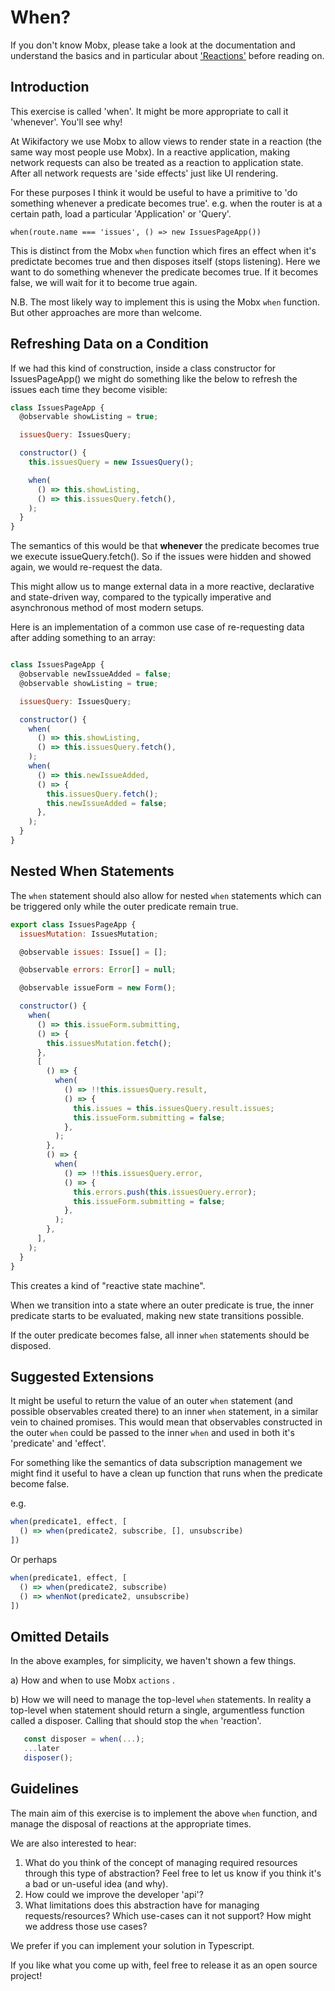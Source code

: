# When?
If you don't know Mobx, please take a look at the documentation and understand the basics and in particular about ['Reactions'](https://mobx.js.org/reactions.html) before reading on.

## Introduction
This exercise is called 'when'. It might be more appropriate to call it 'whenever'. You'll see why!

At Wikifactory we use Mobx to allow views to render state in a reaction (the same way most people use Mobx). In a reactive application, making network requests can also be treated as a reaction to application state.  After all network requests are 'side effects' just like UI rendering.


For these purposes I think it would be useful to have a primitive to 'do something whenever a predicate becomes true'. e.g. when the router is at a certain path, load a particular 'Application' or 'Query'.

`when(route.name === 'issues', () => new IssuesPageApp())`

This is distinct from the Mobx `when` function which fires an effect when it's predictate becomes true and then disposes itself (stops listening). Here we want to do something whenever the predicate becomes true. If it becomes false, we will wait for it to become true again.

N.B. The most likely way to implement this is using the Mobx `when` function. But other approaches are more than welcome.

## Refreshing Data on a Condition

If we had this kind of construction, inside a class constructor for IssuesPageApp() we might do something like the below to refresh the issues each time they become visible:

```js
class IssuesPageApp {
  @observable showListing = true;

  issuesQuery: IssuesQuery;

  constructor() {
    this.issuesQuery = new IssuesQuery();

    when(
      () => this.showListing,
      () => this.issuesQuery.fetch(),
    );
  }
}
```

The semantics of this would be that **whenever** the predicate becomes true we execute issueQuery.fetch(). So if the issues were hidden and showed again, we would re-request the data.

This might allow us to mange external data in a more reactive, declarative and state-driven way, compared to the typically imperative and asynchronous method of most modern setups.

Here is an implementation of a common use case of re-requesting data after adding something to an array:

```js

class IssuesPageApp {
  @observable newIssueAdded = false;
  @observable showListing = true;

  issuesQuery: IssuesQuery;

  constructor() {
    when(
      () => this.showListing,
      () => this.issuesQuery.fetch(),
    );
    when(
      () => this.newIssueAdded,
      () => {
        this.issuesQuery.fetch();
        this.newIssueAdded = false;
      },
    );
  }
}
```

## Nested When Statements

The `when` statement should also allow for nested `when` statements which can be triggered only while the outer predicate remain true.

```js
export class IssuesPageApp {
  issuesMutation: IssuesMutation;

  @observable issues: Issue[] = [];

  @observable errors: Error[] = null;

  @observable issueForm = new Form();

  constructor() {
    when(
      () => this.issueForm.submitting,
      () => {
        this.issuesMutation.fetch();
      },
      [
        () => {
          when(
            () => !!this.issuesQuery.result,
            () => {
              this.issues = this.issuesQuery.result.issues;
              this.issueForm.submitting = false;
            },
          );
        },
        () => {
          when(
            () => !!this.issuesQuery.error,
            () => {
              this.errors.push(this.issuesQuery.error);
              this.issueForm.submitting = false;
            },
          );
        },
      ],
    );
  }
}
```

This creates a kind of "reactive state machine".

When we transition into a state where an outer predicate is true, the inner predicate starts to be evaluated, making new state transitions possible.

If the outer predicate becomes false, all inner `when` statements should be disposed.

## Suggested Extensions

It might be useful to return the value of an outer `when` statement (and possible observables created there) to an inner `when` statement, in a similar vein to chained promises. This would mean that observables constructed in the outer `when` could be passed to the inner `when` and used in both it's 'predicate' and 'effect'.

For something like the semantics of data subscription management we might find it useful to have a clean up function that runs when the predicate become false.

e.g.
```js
when(predicate1, effect, [
  () => when(predicate2, subscribe, [], unsubscribe)
])
```
Or perhaps

```js
when(predicate1, effect, [
  () => when(predicate2, subscribe)
  () => whenNot(predicate2, unsubscribe)
])

```

## Omitted Details
In the above examples, for simplicity, we haven't shown a few things.

a) How and when to use Mobx `actions` .

b) How we will need to manage the top-level `when` statements. In reality a
top-level when statement should return a single, argumentless function called a disposer. Calling that should stop the `when` 'reaction'.

```js
   const disposer = when(...);
   ...later
   disposer();
```


## Guidelines

The main aim of this exercise is to implement the above `when` function, and manage the disposal of reactions at the appropriate times.

We are also interested to hear:

1. What do you think of the concept of managing required resources through this type of abstraction? Feel free to let us know if you think it's a bad or un-useful idea (and why).
2. How could we improve the developer 'api'?
3. What limitations does this abstraction have for managing requests/resources? Which use-cases can it not support?  How might we address those use cases?

We prefer if you can implement your solution in Typescript.

If you like what you come up with, feel free to release it as an open source project!
